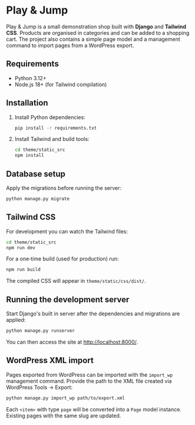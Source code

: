 # Play & Jump

Play & Jump is a small demonstration shop built with **Django** and **Tailwind CSS**. Products are organised in categories and can be added to a shopping cart. The project also contains a simple page model and a management command to import pages from a WordPress export.

## Requirements

- Python 3.12+
- Node.js 18+ (for Tailwind compilation)

## Installation

1. Install Python dependencies:
   ```bash
   pip install -r requirements.txt
   ```
2. Install Tailwind and build tools:
   ```bash
   cd theme/static_src
   npm install
   ```

## Database setup

Apply the migrations before running the server:

```bash
python manage.py migrate
```

## Tailwind CSS

For development you can watch the Tailwind files:

```bash
cd theme/static_src
npm run dev
```

For a one‑time build (used for production) run:

```bash
npm run build
```

The compiled CSS will appear in `theme/static/css/dist/`.

## Running the development server

Start Django's built in server after the dependencies and migrations are applied:

```bash
python manage.py runserver
```

You can then access the site at <http://localhost:8000/>.

## WordPress XML import

Pages exported from WordPress can be imported with the `import_wp` management command. Provide the path to the XML file created via WordPress Tools → Export:

```bash
python manage.py import_wp path/to/export.xml
```

Each `<item>` with type `page` will be converted into a `Page` model instance. Existing pages with the same slug are updated.

